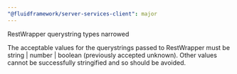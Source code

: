 ```yaml
---
"@fluidframework/server-services-client": major
---
```


RestWrapper querystring types narrowed

The acceptable values for the querystrings passed to RestWrapper must be string | number | boolean (previously accepted unknown). Other values cannot be successfully stringified and so should be avoided.
